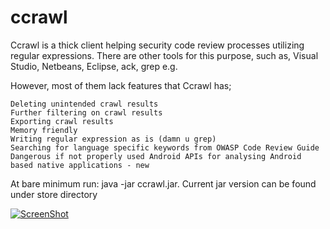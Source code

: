 ccrawl
======

Ccrawl is a thick client helping security code review processes utilizing regular expressions. There are other tools for this purpose, such as, Visual Studio, Netbeans, Eclipse, ack, grep e.g.

However, most of them lack features that Ccrawl has;

    Deleting unintended crawl results
    Further filtering on crawl results
    Exporting crawl results
    Memory friendly
    Writing regular expression as is (damn u grep)
    Searching for language specific keywords from OWASP Code Review Guide
    Dangerous if not properly used Android APIs for analysing Android based native applications - new

At bare minimum run: java -jar ccrawl.jar. Current jar version can be found under store directory

[![ScreenShot](https://raw.github.com/agguvenligi/ccrawl/master/content/youtube_video.PNG)](http://www.youtube.com/watch?v=u0o0Q3lJe6c)

